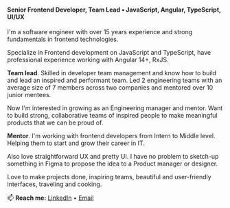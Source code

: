 #### Senior Frontend Developer, Team Lead • JavaScript, Angular, TypeScript, UI/UX

I'm a software engineer with over 15 years experience and strong fundamentals in frontend technologies.

Specialize in Frontend development on JavaScript and TypeScript, have professional experience working with Angular 14+, RxJS.

**Team lead**. Skilled in developer team management and know how to build and lead an inspired and performant team. Led 2 engineering teams with an average size of 7 members across two companies and mentored over 10 junior mentees.

Now I'm interested in growing as an Engineering manager and mentor. Want to build strong, collaborative teams of inspired people to make meaningful products that we can be proud of.

**Mentor**. I'm working with frontend developers from Intern to Middle level. Helping them to start and grow their career in IT.

Also love straightforward UX and pretty UI. I have no problem to sketch-up something in Figma to propose the idea to a Product manager or designer.

Love to make projects done, inspiring teams, beautiful and user-friendly interfaces, traveling and cooking.


📫 **Reach me:** [LinkedIn](https://www.linkedin.com/in/londeren/) • [Email](mailto:londeren@gmail.com)

